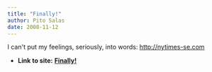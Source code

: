 ```yaml
---
title: "Finally!"
author: Pito Salas
date: 2008-11-12
---
```




I can't put my feelings, seriously, into words: <http://nytimes-se.com>


* **Link to site:** **[Finally!](None)**
